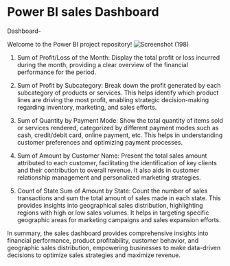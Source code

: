 # Power BI sales Dashboard
Dashboard-

Welcome to the Power BI project repository! 
![Screenshot (198)](https://github.com/Ankan-tech/Power_BI_Project-/assets/144318195/17ad53f4-4d6c-4a7d-b1da-37355cef902a)


1.  Sum of Profit/Loss of the Month: Display the total profit or loss incurred during the month, providing a clear overview of the financial performance for the period.

2.  Sum of Profit by Subcategory: Break down the profit generated by each subcategory of products or services. This helps identify which product lines are driving the most profit, enabling strategic decision-making regarding inventory, marketing, and sales efforts.

3.  Sum of Quantity by Payment Mode: Show the total quantity of items sold or services rendered, categorized by different payment modes such as cash, credit/debit card, online payment, etc. This helps in understanding customer preferences and optimizing payment processes.

4.  Sum of Amount by Customer Name: Present the total sales amount attributed to each customer, facilitating the identification of key clients and their contribution to overall revenue. It also aids in customer relationship management and personalized marketing strategies.

5.  Count of State Sum of Amount by State: Count the number of sales transactions and sum the total amount of sales made in each state. This provides insights into geographical sales distribution, highlighting regions with high or low sales volumes. It helps in targeting specific geographic areas for marketing campaigns and sales expansion efforts.

In summary, the sales dashboard provides comprehensive insights into financial performance, product profitability, customer behavior, and geographic sales distribution, empowering businesses to make data-driven decisions to optimize sales strategies and maximize revenue.






